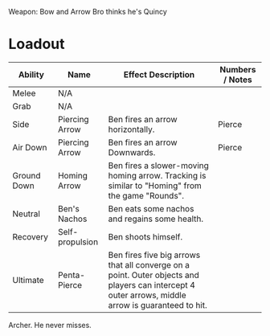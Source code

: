 Weapon: Bow and Arrow
Bro thinks he's Quincy
# Loadout

| Ability     | Name            | Effect Description                                                                                                                                  | Numbers / Notes |
| ----------- | --------------- | --------------------------------------------------------------------------------------------------------------------------------------------------- | --------------- |
| Melee       | N/A             |                                                                                                                                                     |                 |
| Grab        | N/A             |                                                                                                                                                     |                 |
| Side        | Piercing Arrow  | Ben fires an arrow horizontally.                                                                                                                    | Pierce          |
| Air Down    | Piercing Arrow  | Ben fires an arrow Downwards.                                                                                                                       | Pierce          |
| Ground Down | Homing Arrow    | Ben fires a slower-moving homing arrow.  Tracking is similar to "Homing" from the game "Rounds".                                                    |                 |
| Neutral     | Ben's Nachos    | Ben eats some nachos and regains some health.                                                                                                       |                 |
| Recovery    | Self-propulsion | Ben shoots himself.                                                                                                                                 |                 |
| Ultimate    | Penta-Pierce    | Ben fires five big arrows that all converge on a point.  Outer objects and players can intercept 4 outer arrows, middle arrow is guaranteed to hit. |                 |
Archer. He never misses.